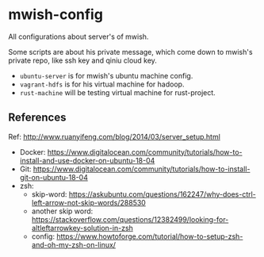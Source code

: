 # mwish-config
All configurations about server's of mwish.

Some scripts are about his private message, which come down to mwish's private repo, like ssh key and qiniu cloud key.

* `ubuntu-server` is for mwish's ubuntu machine config.
* `vagrant-hdfs` is for his virtual machine for hadoop.
* `rust-machine` will be testing virtual machine for rust-project.

## References

Ref: http://www.ruanyifeng.com/blog/2014/03/server_setup.html

* Docker: https://www.digitalocean.com/community/tutorials/how-to-install-and-use-docker-on-ubuntu-18-04
* Git: https://www.digitalocean.com/community/tutorials/how-to-install-git-on-ubuntu-18-04
* zsh:
  * skip-word: https://askubuntu.com/questions/162247/why-does-ctrl-left-arrow-not-skip-words/288530
  * another skip word: https://stackoverflow.com/questions/12382499/looking-for-altleftarrowkey-solution-in-zsh
  * config: https://www.howtoforge.com/tutorial/how-to-setup-zsh-and-oh-my-zsh-on-linux/
